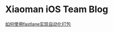 # Xiaoman iOS Team Blog

[如何使用fastlane实现自动化打包](https://github.com/XiaomaniOS/Blog/blob/master/%E5%A6%82%E4%BD%95%E4%BD%BF%E7%94%A8fastlane%E5%AE%9E%E7%8E%B0%E8%87%AA%E5%8A%A8%E5%8C%96%E6%89%93%E5%8C%85.md)
